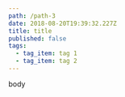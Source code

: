 ```yaml
---
path: /path-3
date: 2018-08-20T19:39:32.227Z
title: title
published: false
tags:
  - tag_item: tag 1
  - tag_item: tag 2
---
```

body
